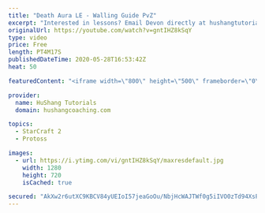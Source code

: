 ```yaml
---
title: "Death Aura LE - Walling Guide PvZ"
excerpt: "Interested in lessons? Email Devon directly at hushangtutorials@outlook.com ------------------------------------------------------------------------------------------------------- Want to support HuShang Tutorials directly? Patreon is a website where you can contribute a monthly donation that will help"
originalUrl: https://youtube.com/watch?v=gntIHZ8kSqY
type: video
price: Free
length: PT4M17S
publishedDateTime: 2020-05-28T16:53:42Z
heat: 50

featuredContent: "<iframe width=\"800\" height=\"500\" frameborder=\"0\" src=\"https://www.youtube.com/embed/gntIHZ8kSqY\" allow=\"accelerometer; autoplay; encrypted-media; gyroscope; picture-in-picture\" allowfullscreen></iframe>"

provider:
  name: HuShang Tutorials
  domain: hushangcoaching.com

topics:
  - StarCraft 2
  - Protoss

images:
  - url: https://i.ytimg.com/vi/gntIHZ8kSqY/maxresdefault.jpg
    width: 1280
    height: 720
    isCached: true

secured: "AkXw2r6utXC9KBCV84yUEIoI57jeaGoOu/NbjHcWAJTWf0g5iIVO0zTd94XsPiUA15WjCwuXNEYgwQKZbpUeXW3inMmCInT8kDtEpQcpox2oO2XyC/A+r6dRBoZiS9y0Q3axz7UJ+SkLygThdU0BuHDRrtfqbizWzKFSXuaEE8ywS71z86vf82IVVrX6tIRIjhf2LOoaTxnvp8wAkM8B4Dq2d4/UthehFBMBpE9UBa5zjtN3Kjfr4BFVwpX6LqMht+4J5cIaQk/RuItTf93ixFGbeFKmBbIRRe94u/qXYJUka+h5KLOtWkUBZfoIm32uxQnU8FotD2+U2T8xVzfeysOLMY4nFDXWqyvQoPqT0QaRKkfJsISNzJuuaneyl8jAGEp4o6oZVxhmbW1/PqKGkaFkvCzJm4Og4JOFZ8eZebk=;VN4KfmwW5JseBuremCWD0w=="
---
```


